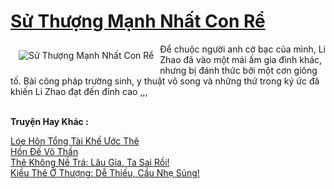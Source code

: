 <a href="https://truyenwiki.net/su-thuong-manh-nhat-con-re.36164/" title="Sử Thượng Mạnh Nhất Con Rể"><h1>Sử Thượng Mạnh Nhất Con Rể</h1></a><div style="display:table"><img align="right" style="float: left; padding: 10px;" src="https://truyenwiki.net/a/img/str/src/36164.jpg" alt="Sử Thượng Mạnh Nhất Con Rể">Để chuộc người anh cờ bạc của mình, Li Zhao đã vào một mái ấm gia đình khác, nhưng bị đánh thức bởi một cơn giông tố. Bài công pháp trường sinh, y thuật vô song và những thứ trong ký ức đã khiến Li Zhao đạt đến đỉnh cao ,,,</div><p><br><b>Truyện Hay Khác :</b></p><a href="https://truyenwiki.net/loe-hon-tong-tai-khe-uoc-the.36827/" alt="Lóe Hôn Tổng Tài Khế Ước Thê">Lóe Hôn Tổng Tài Khế Ước Thê</a><br/><a href="https://github.com/nownovels/topcv/tree/master/truyenhay/35240" alt="Hồn Đế Võ Thần">Hồn Đế Võ Thần</a><br/><a href="https://github.com/nownovels/topcv/tree/master/truyenhay/35850" alt="Thê Không Nề Trá: Lâu Gia, Ta Sai Rồi!">Thê Không Nề Trá: Lâu Gia, Ta Sai Rồi!</a><br/><a href="https://sangtacviet.wordpress.com/2020/10/22/kieu-the-o-thuong-de-thieu-cau-nhe-sung/" alt="Kiều Thê Ở Thượng: Dễ Thiếu, Cầu Nhẹ Sủng!">Kiều Thê Ở Thượng: Dễ Thiếu, Cầu Nhẹ Sủng!</a><br/>
